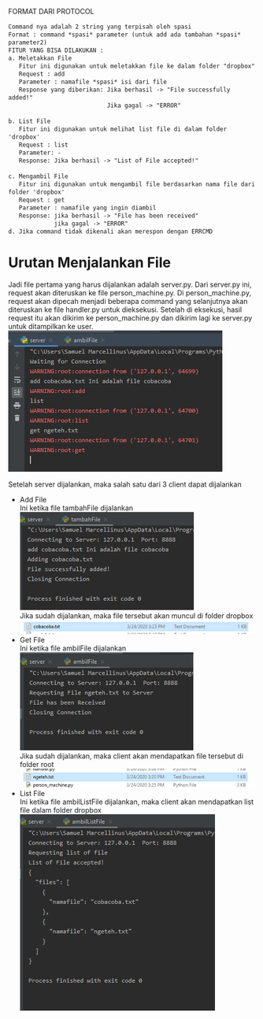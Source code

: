  FORMAT DARI PROTOCOL
    
    Command nya adalah 2 string yang terpisah oleh spasi
    Format : command *spasi* parameter (untuk add ada tambahan *spasi* parameter2)
    FITUR YANG BISA DILAKUKAN :
    a. Meletakkan File
       Fitur ini digunakan untuk meletakkan file ke dalam folder "dropbox"
       Request : add
       Parameter : namafile *spasi* isi dari file 
       Response yang diberikan: Jika berhasil -> "File successfully added!"
                                Jika gagal -> "ERROR"
                                
    b. List File
       Fitur ini digunakan untuk melihat list file di dalam folder 'dropbox'
       Request : list
       Parameter: -
       Response: Jika berhasil -> "List of File accepted!"
       
    c. Mengambil File
       Fitur ini digunakan untuk mengambil file berdasarkan nama file dari folder 'dropbox'
       Request : get
       Parameter : namafile yang ingin diambil
       Response: jika berhasil -> "File has been received"
                 jika gagal -> "ERROR"
    d. Jika command tidak dikenali akan merespon dengan ERRCMD
    
    
<h1> Urutan Menjalankan File </h1>
Jadi file pertama yang harus dijalankan adalah server.py. Dari server.py ini, request akan diteruskan ke file person_machine.py. 
Di person_machine.py, request akan dipecah menjadi beberapa command yang selanjutnya akan diteruskan ke file handler.py untuk dieksekusi.
Setelah di eksekusi, hasil request itu akan dikirim ke person_machine.py dan dikirim lagi ke server.py untuk ditampilkan ke user.
<img src="/tugas4/dokumentasi/server.jpg"> </img>

Setelah server dijalankan, maka salah satu dari 3 client dapat dijalankan

<ul> 
  <li> Add File </li>
  Ini ketika file tambahFile dijalankan 
  <br>
  <img src="/tugas4/dokumentasi/addFile.jpg"> </img>
  <br>
  Jika sudah dijalankan, maka file tersebut akan muncul di folder dropbox
  <br>
  <img src="/tugas4/dokumentasi/hasiladdFile.jpg"> </img>
  
  <li> Get File </li>
  Ini ketika file ambilFile dijalankan
  <br>
  <img src="/tugas4/dokumentasi/getFile.jpg"> </img>
  <br>
  Jika sudah dijalankan, maka client akan mendapatkan file tersebut di folder root
  <br>
  <img src="/tugas4/dokumentasi/hasilgetFile.jpg"> </img>
  
  <li> List File </li>
  Ini ketika file ambilListFile dijalankan, maka client akan mendapatkan list file dalam folder dropbox
  <br>
  <img src="/tugas4/dokumentasi/listFile.jpg"> </img>

</ul>
